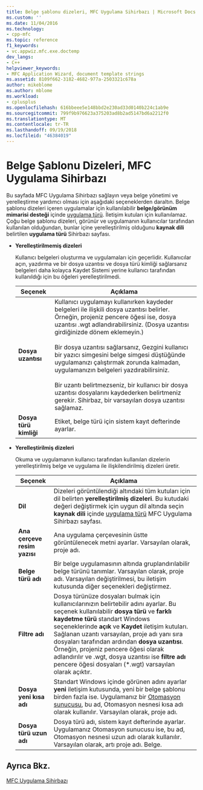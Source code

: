 ```yaml
---
title: Belge şablonu dizeleri, MFC Uygulama Sihirbazı | Microsoft Docs
ms.custom: ''
ms.date: 11/04/2016
ms.technology:
- cpp-mfc
ms.topic: reference
f1_keywords:
- vc.appwiz.mfc.exe.doctemp
dev_langs:
- C++
helpviewer_keywords:
- MFC Application Wizard, document template strings
ms.assetid: 8109f662-3182-4682-977a-2503321c678a
author: mikeblome
ms.author: mblome
ms.workload:
- cplusplus
ms.openlocfilehash: 616bbeee5e148bbd2e230ad33d0140b224c1ab9e
ms.sourcegitcommit: 799f9b976623a375203ad8b2ad5147bd6a2212f0
ms.translationtype: MT
ms.contentlocale: tr-TR
ms.lasthandoff: 09/19/2018
ms.locfileid: "46384019"
---
```

# <a name="document-template-strings-mfc-application-wizard"></a>Belge Şablonu Dizeleri, MFC Uygulama Sihirbazı

Bu sayfada MFC Uygulama Sihirbazı sağlayın veya belge yönetimi ve yerelleştirme yardımcı olması için aşağıdaki seçeneklerden daraltın. Belge şablonu dizeleri içeren uygulamalar için kullanılabilir **belge/görünüm mimarisi desteği** içinde [uygulama türü](../../mfc/reference/application-type-mfc-application-wizard.md). İletişim kutuları için kullanılamaz. Çoğu belge şablonu dizeleri, görünür ve uygulamanın kullanıcılar tarafından kullanılan olduğundan, bunlar içine yerelleştirilmiş olduğunu **kaynak dili** belirtilen **uygulama türü** Sihirbazı sayfası.

- **Yerelleştirilmemiş dizeleri**

   Kullanıcı belgeleri oluşturma ve uygulamaları için geçerlidir. Kullanıcılar açın, yazdırma ve bir dosya uzantısı ve dosya türü kimliği sağlarsanız belgeleri daha kolayca Kaydet Sistemi yerine kullanıcı tarafından kullanıldığı için bu öğeleri yerelleştirilmedi.

   |Seçenek|Açıklama|
   |------------|-----------------|
   |**Dosya uzantısı**|Kullanıcı uygulamayı kullanırken kaydeder belgeleri ile ilişkili dosya uzantısı belirler. Örneğin, projeniz pencere öğesi ise, dosya uzantısı .wgt adlandırabilirsiniz. (Dosya uzantısı girdiğinizde dönem eklemeyin.)<br /><br /> Bir dosya uzantısı sağlarsanız, Gezgini kullanıcı bir yazıcı simgesini belge simgesi düştüğünde uygulamanızı çalıştırmak zorunda kalmadan, uygulamanızın belgeleri yazdırabilirsiniz.<br /><br /> Bir uzantı belirtmezseniz, bir kullanıcı bir dosya uzantısı dosyalarını kaydederken belirtmeniz gerekir. Sihirbaz, bir varsayılan dosya uzantısı sağlamaz.|
   |**Dosya türü kimliği**|Etiket, belge türü için sistem kayıt defterinde ayarlar.|

- **Yerelleştirilmiş dizeleri**

   Okuma ve uygulamanın kullanıcı tarafından kullanılan dizelerin yerelleştirilmiş belge ve uygulama ile ilişkilendirilmiş dizeleri üretir.

   |Seçenek|Açıklama|
   |------------|-----------------|
   |**Dil**|Dizeleri görüntülendiği altındaki tüm kutuları için dil belirten **yerelleştirilmiş dizeleri**. Bu kutudaki değeri değiştirmek için uygun dil altında seçin **kaynak dili** içinde [uygulama türü](../../mfc/reference/application-type-mfc-application-wizard.md) MFC Uygulama Sihirbazı sayfası.|
   |**Ana çerçeve resim yazısı**|Ana uygulama çerçevesinin üstte görüntülenecek metni ayarlar. Varsayılan olarak, proje adı.|
   |**Belge türü adı**|Bir belge uygulamasının altında gruplandırılabilir belge türünü tanımlar. Varsayılan olarak, proje adı. Varsayılan değiştirilmesi, bu iletişim kutusunda diğer seçenekleri değiştirmez.|
   |**Filtre adı**|Dosya türünüze dosyaları bulmak için kullanıcılarınızın belirtebilir adını ayarlar. Bu seçenek kullanılabilir **dosya türü** ve **farklı kaydetme türü** standart Windows seçeneklerinde **açık** ve **Kaydet** iletişim kutuları. Sağlanan uzantı varsayılan, proje adı yanı sıra dosyaları tarafından ardından **dosya uzantısı**. Örneğin, projeniz pencere öğesi olarak adlandırılır ve .wgt, dosya uzantısı ise **filtre adı** pencere öğesi dosyaları (*.wgt) varsayılan olarak açıktır.|
   |**Dosya yeni kısa adı**|Standart Windows içinde görünen adını ayarlar **yeni** iletişim kutusunda, yeni bir belge şablonu birden fazla ise. Uygulamanız bir [Otomasyon sunucusu](../../mfc/automation-servers.md), bu ad, Otomasyon nesnesi kısa adı olarak kullanılır. Varsayılan olarak, proje adı.|
   |**Dosya türü uzun adı**|Dosya türü adı, sistem kayıt defterinde ayarlar. Uygulamanız Otomasyon sunucusu ise, bu ad, Otomasyon nesnesi uzun adı olarak kullanılır. Varsayılan olarak, artı proje adı. Belge.|

## <a name="see-also"></a>Ayrıca Bkz.

[MFC Uygulama Sihirbazı](../../mfc/reference/mfc-application-wizard.md)

